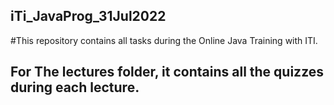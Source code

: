 ## iTi_JavaProg_31Jul2022
#This repository contains all tasks during the Online Java Training with ITI.

## For The lectures folder, it contains all the quizzes during each lecture.
